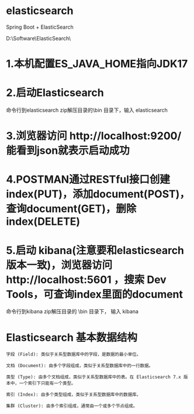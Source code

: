# elasticsearch
Spring Boot + ElasticSearch

D:\Software\ElasticSearch\

# 1.本机配置ES_JAVA_HOME指向JDK17
# 2.启动Elasticsearch
命令行到elasticsearch zip解压目录的\bin 目录下，输入 elasticsearch
# 3.浏览器访问 http://localhost:9200/ 能看到json就表示启动成功
# 4.POSTMAN通过RESTful接口创建index(PUT)，添加document(POST)，查询document(GET)，删除index(DELETE)
# 5.启动 kibana(注意要和elasticsearch版本一致)，浏览器访问 http://localhost:5601 ，搜索 Dev Tools，可查询index里面的document
命令行到kibana zip解压目录的 \bin 目录下， 输入 kibana   


# Elasticsearch 基本数据结构
    字段 (Field): 类似于关系型数据库中的字段，是数据的最小单位。

    文档 (Document): 由多个字段组成，类似于关系型数据库中的一行数据。

    类型 (Type): 由多个文档组成，类似于关系型数据库中的表。在 Elasticsearch 7.x 版本中，一个索引下只能有一个类型。

    索引 (Index): 由多个类型组成，类似于关系型数据库中的数据库。

    集群 (Cluster): 由多个索引组成，通常由一个或多个节点组成。

